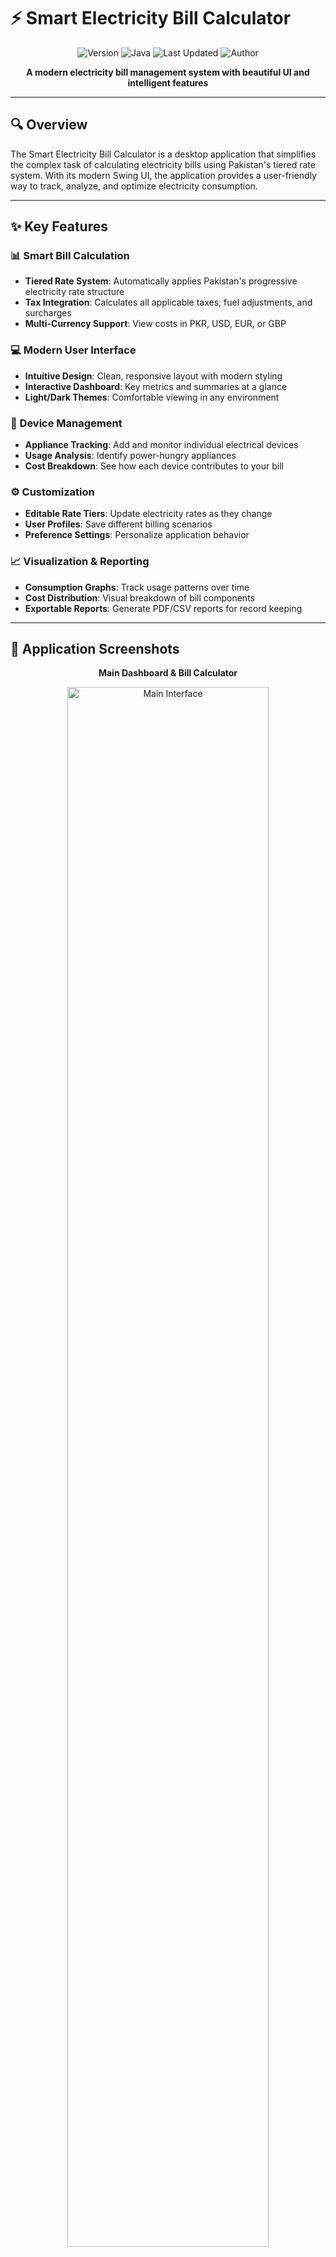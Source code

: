 # ⚡ Smart Electricity Bill Calculator

<div align="center">

![Version](https://img.shields.io/badge/Version-2.0-brightgreen)
![Java](https://img.shields.io/badge/Java-17+-orange)
![Last Updated](https://img.shields.io/badge/Updated-2025--04--03-blue)
![Author](https://img.shields.io/badge/Author-Wasif--Sohail55-lightgrey)

</div>

<p align="center">
  <b>A modern electricity bill management system with beautiful UI and intelligent features</b>
</p>

---

## 🔍 Overview

The Smart Electricity Bill Calculator is a desktop application that simplifies the complex task of calculating electricity bills using Pakistan's tiered rate system. With its modern Swing UI, the application provides a user-friendly way to track, analyze, and optimize electricity consumption.

---

## ✨ Key Features

### 📊 Smart Bill Calculation
- **Tiered Rate System**: Automatically applies Pakistan's progressive electricity rate structure
- **Tax Integration**: Calculates all applicable taxes, fuel adjustments, and surcharges
- **Multi-Currency Support**: View costs in PKR, USD, EUR, or GBP

### 💻 Modern User Interface
- **Intuitive Design**: Clean, responsive layout with modern styling
- **Interactive Dashboard**: Key metrics and summaries at a glance
- **Light/Dark Themes**: Comfortable viewing in any environment

### 🔌 Device Management
- **Appliance Tracking**: Add and monitor individual electrical devices
- **Usage Analysis**: Identify power-hungry appliances
- **Cost Breakdown**: See how each device contributes to your bill

### ⚙️ Customization
- **Editable Rate Tiers**: Update electricity rates as they change
- **User Profiles**: Save different billing scenarios
- **Preference Settings**: Personalize application behavior

### 📈 Visualization & Reporting
- **Consumption Graphs**: Track usage patterns over time
- **Cost Distribution**: Visual breakdown of bill components
- **Exportable Reports**: Generate PDF/CSV reports for record keeping

---

## 📱 Application Screenshots

<div align="center">
  <p><b>Main Dashboard & Bill Calculator</b></p>
  <img src="screenshots/main-interface.png" alt="Main Interface" width="80%"/>
</div>

<div align="center">
  <table width="100%">
    <tr>
      <td width="50%" align="center">
        <p><b>Device Management</b></p>
        <img src="screenshots/device-manager.png" alt="Device Manager" width="100%"/>
      </td>
      <td width="50%" align="center">
        <p><b>Usage Analytics</b></p>
        <img src="screenshots/usage-analytics.png" alt="Usage Analytics" width="100%"/>
      </td>
    </tr>
  </table>
</div>

---

## 🛠️ Technical Highlights

- **Clean Architecture**: MVC pattern for separation of concerns
- **Custom UI Components**: Extended Swing components with modern appearance
- **Data Persistence**: Local storage of user settings and history
- **Optimized Performance**: Efficient calculations and rendering
- **Error Handling**: Comprehensive validation and error recovery

---

## 💡 Quick Start Guide

1. **Launch the application**
   - The splash screen will appear while resources load
   - Main interface appears automatically after loading

2. **Enter consumption data**
   - Input meter reading or total units
   - Select consumer category
   - Click "Calculate" to view breakdown

3. **Manage your devices**
   - Add devices with power ratings
   - Set typical usage hours
   - View per-device cost impact

4. **Customize settings**
   - Update rates for each tier
   - Change currency preferences
   - Set display options

5. **Analyze and optimize**
   - Review usage patterns
   - Check highest cost contributors
   - Apply suggested optimizations

---

## 🔮 Future Enhancements

<div align="center">
  <table width="100%">
    <tr>
      <td align="center" width="33%">
        <h3>📱</h3>
        <b>Mobile Companion</b>
        <p>Access your data on the go</p>
      </td>
      <td align="center" width="33%">
        <h3>🔄</h3>
        <b>Smart Meter Integration</b>
        <p>Direct consumption reading</p>
      </td>
      <td align="center" width="33%">
        <h3>🤖</h3>
        <b>AI Recommendations</b>
        <p>Smart energy-saving tips</p>
      </td>
    </tr>
    <tr>
      <td align="center">
        <h3>☁️</h3>
        <b>Cloud Sync</b>
        <p>Access from multiple devices</p>
      </td>
      <td align="center">
        <h3>📊</h3>
        <b>Advanced Analytics</b>
        <p>Deeper insights and trends</p>
      </td>
      <td align="center">
        <h3>🔋</h3>
        <b>Solar Integration</b>
        <p>Calculate renewable savings</p>
      </td>
    </tr>
  </table>
</div>

---

## ⚙️ Installation Requirements

- **Java**: JDK 17 or higher
- **System**: Any OS with Java support
- **Memory**: 512MB RAM minimum
- **Disk**: 100MB free space
- **Display**: 1024×768 or higher resolution

---

## 📝 Installation Steps

```bash
# Clone the repository
git clone https://github.com/Wasif-Sohail55/ElectricityCalculator.git

# Navigate to project directory
cd ElectricityCalculator

# Compile (if using source)
javac -d bin src/*.java

# Run the application
java -cp bin Main

# Or simply run the JAR file
java -jar ElectricityCalculator.jar
```

---

## 👨‍💻 About the Developer

This application was created by [Wasif-Sohail55](https://github.com/Wasif-Sohail55) to help consumers understand and manage their electricity expenses efficiently. The project combines practical utility with modern UI/UX principles to deliver an exceptional user experience.

---

<div align="center">
  <p>© 2025 Smart Electricity Bill Calculator. All rights reserved.</p>
  <p>
    <i>Last updated: 2025-04-03 18:31:11</i>
  </p>
</div>
